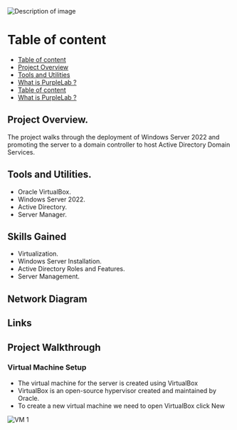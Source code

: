 <img src="https://github.com/user-attachments/assets/d150deee-c0c2-4a12-b432-bf85c489721b" alt="Description of image" />

#

# Table of content

- [Table of content](#table-of-content)
- [Project Overview](#project-overview)
- [Tools and Utilities](#Tools-and-Utilities.)
- [What is PurpleLab ?](#what-is-purplelab-)    
- [Table of content](#table-of-content)
- [What is PurpleLab ?](#what-is-purplelab-)



## Project Overview.
The project walks through the deployment of Windows Server 2022 and promoting the server to a domain controller to host Active Directory Domain Services.

## Tools and Utilities.
- Oracle VirtualBox.
- Windows Server 2022.
- Active Directory.
- Server Manager.

## Skills Gained
- Virtualization.
- Windows Server Installation.
- Active Directory Roles and Features.
- Server Management.

## Network Diagram



## Links



## Project Walkthrough

### Virtual Machine Setup
- The virtual machine for the server is created using VirtualBox 
- VirtualBox is an open-source hypervisor created and maintained by Oracle.
- To create a new virtual machine we need to open VirtualBox click New

![VM 1](https://github.com/user-attachments/assets/b6f91d4c-37cf-47c1-ae4b-af1ae1a90e16)



















































